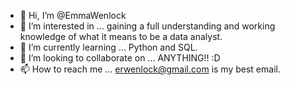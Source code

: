 - 👋 Hi, I’m @EmmaWenlock
- 👀 I’m interested in ... gaining a full understanding and working knowledge of what it means to be a data analyst.
- 🌱 I’m currently learning ... Python and SQL.
- 💞️ I’m looking to collaborate on ... ANYTHING!! :D
- 📫 How to reach me ... erwenlock@gmail.com is my best email.

<!---
EmmaWenlock/EmmaWenlock is a ✨ special ✨ repository because its `README.md` (this file) appears on your GitHub profile.
You can click the Preview link to take a look at your changes.
--->
